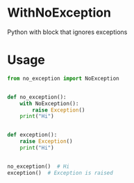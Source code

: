 # WithNoException
Python with block that ignores exceptions

# Usage

```python
from no_exception import NoException


def no_exception():
    with NoException():
        raise Exception()
    print("Hi")


def exception():
    raise Exception()
    print("Hi")


no_exception()  # Hi
exception()  # Exception is raised
```